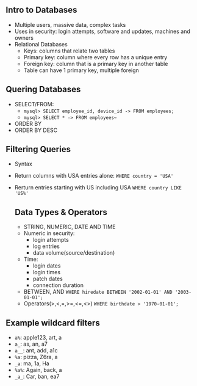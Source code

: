 
## Intro to Databases

- Multiple users, massive data, complex tasks
- Uses in security: login attempts, software and updates, machines and owners
- Relational Databases
  -  Keys: columns that relate two tables
    -  Primary key: column where every row has a unique entry
    -  Foreign key: column that is a primary key in another table
  - Table can have 1 primary key, multiple foreign
  
## Quering Databases

- SELECT/FROM:
  - `mysql> SELECT employee_id, device_id
  -> FROM employees;`
  - `mysql> SELECT *
  -> FROM employees~`
- ORDER BY
- ORDER BY DESC

## Filtering Queries 
- Syntax
- Return columns with USA entries alone: `WHERE country = 'USA'`
- Rerturn entries starting with US including USA `WHERE country LIKE 'US%'`

  ## Data Types & Operators 
  - STRING, NUMERIC, DATE AND TIME
  - Numeric in security:
    - login attempts
    - log entries
    - data volume(source/destination)
  - Time:
    - login dates
    - login times
    - patch dates
    - connection duration
  - BETWEEN, AND
    `WHERE hiredate BETWEEN '2002-01-01' AND '2003-01-01';`
  - Operators(>,<,=,>=,<=,<>)
    `WHERE birthdate > '1970-01-01';`

## Example wildcard filters

- `a%`: apple123, art, a
- `a_`: as, an, a7
- `a__`: ant, add, a1c
- `%a`: pizza, Z6ra, a
- `_a`: ma, 1a, Ha
- `%a%`: Again, back, a
- `_a_`: Car, ban, ea7
